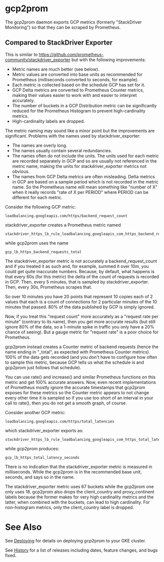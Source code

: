 # gcp2prom

The gcp2prom daemon exports GCP metrics (formerly "StackDriver Monitoring")
so that they can be scraped by Prometheus.

## Compared to StackDriver Exporter

This is similar to
https://github.com/prometheus-community/stackdriver_exporter but with the
following improvements:

* Metric names are much better (see below).
* Metric values are converted into base units as recommended for Prometheus
    (milliseconds converted to seconds, for example).
* Each metric is collected based on the schedule GCP has set for it.
* GCP Delta metrics are converted to Prometheus Counter metrics, making their
    values easier to work with and easier to interpret accurately.
* The number of buckets in a GCP Distribution metric can be significantly
    reduced for the Prometheus Histogram to prevent high-cardinality metrics.
* High-cardinality labels are dropped.

The metric naming may sound like a minor point but the improvements are
significant.  Problems with the names used by stackdriver_exporter:

* The names are overly long.
* The names usually contain several redundancies.
* The names often do not include the units.  The units used for each metric
    are recorded separately in GCP and so are usually not referenced in the
    metric name, making the units for stackdriver_exporter metrics not obvious.
* The names from GCP Delta metrics are often misleading.  Delta metrics in GCP
    are based on a sample period which is not recorded in the metric name.  So
    the Prometheus name will mean something like "number of X" when it really
    records "rate of X per PERIOD" where PERIOD can be different for each
    metric.

Consider the following GCP metric:

    loadbalancing.googleapis.com/https/backend_request_count

stackdriver_exporter creates a Prometheus metric named

    stackdriver_https_lb_rule_loadbalancing_googleapis_com_https_backend_request_count

while gcp2prom uses the name

    gcp_lb_https_backend_requests_total

The stackdriver_exporter metric is not accurately a backend_request_count and
if you treated it as such and, for example, summed it over 10m, you could get
quite inaccurate numbers.  Because, by default, what happens is that every
60s (for this metric) the delta of the count of requests is recorded in GCP.
Then, every 5 minutes, that is sampled by stackdriver_exporter.  Then, every
30s, Prometheus scrapes that.

So over 10 minutes you have 20 points that represent 10 copies each of 2
values that each is a count of connections for 2 particular minutes of the 10
minutes that passed.  80% of the data published by GCP is simply ignored.

Now, if you treat this "request count" more accurately as a "request rate per
minute" (contrary to its name), then you get more accurate results (but still
ignore 80% of the data, so a 1-minute spike in traffic you only have a 20%
chance of seeing).  But a gauge metric for "request rate" is a poor choice
for Prometheus.

gcp2prom instead creates a Counter metric of backend requests (hence the
name ending in "_total", as expected with Prometheus Counter metrics).  100%
of the data gets recorded (and you don't have to configure how often to
sample this metric, because GCP tells us what the schedule is and gcp2prom
just follows that schedule).

You can use rate() and increase() and similar Prometheus functions on this
metric and get 100% accurate answers.  Now, even recent implementations of
Prometheus mostly ignore the accurate timestamps that gcp2prom exposes for
these metrics so the Counter metric appears to not change every other time it
is sampled so if you use too short of an interval in your call to rate(), then
you do not get a smooth graph, of course.

Consider another GCP metric:

    loadbalancing.googleapis.com/https/total_latencies

which stackdriver_exporter exports as:

    stackdriver_https_lb_rule_loadbalancing_googleapis_com_https_total_latencies

while gcp2prom produces:

    gcp_lb_https_total_latency_seconds

There is no indication that the stackdriver_exporter metric is measured in
milliseconds.  While the gcp2prom is in the recommended base unit, seconds,
and says so in the name.

The stackdriver_exporter metric uses 67 buckets while the gcp2prom one only
uses 18.  gcp2prom also drops the client_country and proxy_continent labels
because the former makes for very high cardinality metrics and the latter,
when combined with the buckets, can lead to high cardinality.  For
non-histogram metrics, only the client_country label is dropped.

# See Also

See [Deploying](DEPLOY.md) for details on deploying gcp2prom to your GKE
cluster.

See [History](HISTORY.md) for a list of releases including dates, feature
changes, and bugs fixed.
